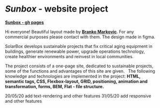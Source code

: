 # *Sunbox* - website project

**[Sunbox - gh pages](https://comediant24.github.io/sunbox/)**

Hi everyone!
Beautiful layout made by **[Branko Markovic](https://dribbble.com/iam5kinny)**. For any commercial purposes please contact with them. The design made in figma.

SolarBox develops sustainable projects that fix critical aging equipment in buildings, generate renewable power, upgrade operations technology, create healthier environments and reinvest in local communities.

The project consists of a one-page site, dedicated to sustainable projects, some of the functions and advantages of this site are given.
 
The following knowledge and technologies are implemented in the project:
**HTML, semantic tags, CSS, Flexbox-layout, GRID, positioning, animation and transformation, forms, BEM, Flat - file structure.**

20/05/20 add text-rendering and other features
31/05/20 add responsive and other features